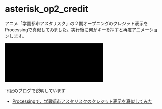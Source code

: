 # asterisk_op2_credit
アニメ「学園都市アスタリスク」の２期オープニングのクレジット表示をProcessingで真似してみました。実行後に何かキーを押すと再度アニメーションします。

![asterisk](asterisk.gif)

下記のブログで説明しています
- [Processingで、学戦都市アスタリスクのクレジット表示を真似してみた](https://sonoka-gi.hatenablog.jp/entry/2020/07/12/001047)
